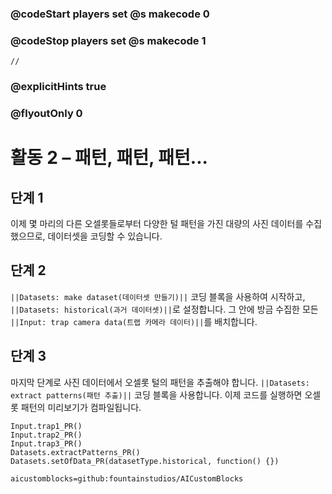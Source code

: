 ### @codeStart players set @s makecode 0
### @codeStop players set @s makecode 1
```template
//
```
### @explicitHints true
### @flyoutOnly 0
# 활동 2 – 패턴, 패턴, 패턴...
## 단계 1
이제 몇 마리의 다른 오셀롯들로부터 다양한 털 패턴을 가진 대량의 사진 데이터를 수집했으므로, 데이터셋을 코딩할 수 있습니다.
 
## 단계 2 
`||Datasets: make dataset(데이터셋 만들기)||` 코딩 블록을 사용하여 시작하고, `||Datasets: historical(과거 데이터셋)||`로 설정합니다. 그 안에 방금 수집한 모든 `||Input: trap camera data(트랩 카메라 데이터)||`를 배치합니다.

## 단계 3 
마지막 단계로 사진 데이터에서 오셀롯 털의 패턴을 추출해야 합니다. `||Datasets: extract patterns(패턴 추출)||` 코딩 블록을 사용합니다.
이제 코드를 실행하면 오셀롯 패턴의 미리보기가 컴파일됩니다.
```ghost
Input.trap1_PR()
Input.trap2_PR()
Input.trap3_PR()
Datasets.extractPatterns_PR()
Datasets.setOfData_PR(datasetType.historical, function() {})
```
```package
aicustomblocks=github:fountainstudios/AICustomBlocks
```